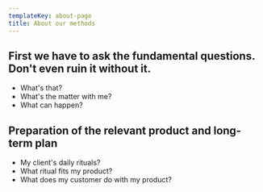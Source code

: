 ```yaml
---
templateKey: about-page
title: About our methods
---
```



## First we have to ask the fundamental questions. Don't even ruin it without it.

* What's that?
* What's the matter with me?
* What can happen?

## 

## Preparation of the relevant product and long-term plan

* My client's daily rituals?
* What ritual fits my product?
* What does my customer do with my product?
